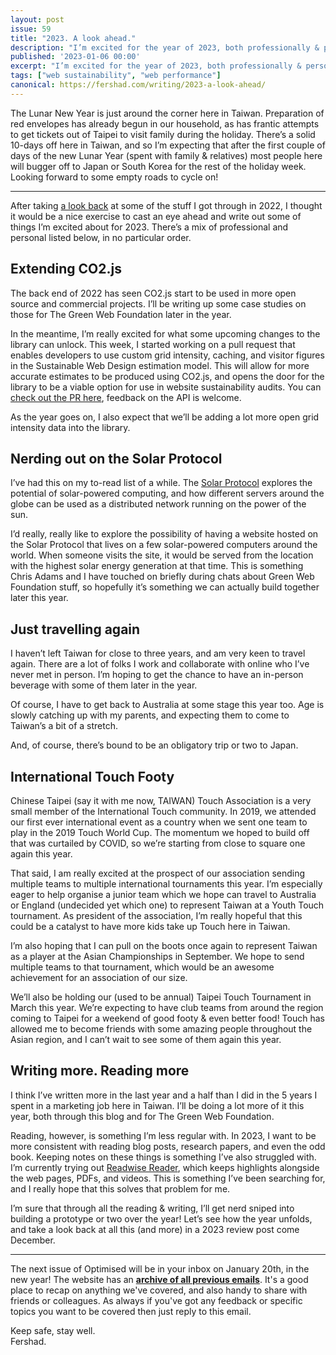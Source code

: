 ```yaml
---
layout: post
issue: 59
title: "2023. A look ahead."
description: "I’m excited for the year of 2023, both professionally & personally."
published: '2023-01-06 00:00'
excerpt: "I’m excited for the year of 2023, both professionally & personally."
tags: ["web sustainability", "web performance"]
canonical: https://fershad.com/writing/2023-a-look-ahead/
---
```


The Lunar New Year is just around the corner here in Taiwan. Preparation of red envelopes has already begun in our household, as has frantic attempts to get tickets out of Taipei to visit family during the holiday. There’s a solid 10-days off here in Taiwan, and so I’m expecting that after the first couple of days of the new Lunar Year (spent with family & relatives) most people here will bugger off to Japan or South Korea for the rest of the holiday week. Looking forward to some empty roads to cycle on!

<!-- # 2023. A look ahead. -->
***

After taking [a look back](https://fershad.com/writing/2022-in-review/) at some of the stuff I got through in 2022, I thought it would be a nice exercise to cast an eye ahead and write out some of things I’m excited about for 2023. There’s a mix of professional and personal listed below, in no particular order.

## Extending CO2.js

The back end of 2022 has seen CO2.js start to be used in more open source and commercial projects. I’ll be writing up some case studies on those for The Green Web Foundation later in the year.

In the meantime, I’m really excited for what some upcoming changes to the library can unlock. This week, I started working on a pull request that enables developers to use custom grid intensity, caching, and visitor figures in the Sustainable Web Design estimation model. This will allow for more accurate estimates to be produced using CO2.js, and opens the door for the library to be a viable option for use in website sustainability audits. You can [check out the PR here](https://github.com/thegreenwebfoundation/co2.js/pull/126), feedback on the API is welcome.

As the year goes on, I also expect that we’ll be adding a lot more open grid intensity data into the library.

## Nerding out on the Solar Protocol

I’ve had this on my to-read list of a while. The [Solar Protocol](https://computingwithinlimits.org/2022/papers/limits22-final-Brain.pdf) explores the potential of solar-powered computing, and how different servers around the globe can be used as a distributed network running on the power of the sun.

I’d really, really like to explore the possibility of having a website hosted on the Solar Protocol that lives on a few solar-powered computers around the world. When someone visits the site, it would be served from the location with the highest solar energy generation at that time. This is something Chris Adams and I have touched on briefly during chats about Green Web Foundation stuff, so hopefully it’s something we can actually build together later this year.

## Just travelling again

I haven’t left Taiwan for close to three years, and am very keen to travel again. There are a lot of folks I work and collaborate with online who I’ve never met in person. I’m hoping to get the chance to have an in-person beverage with some of them later in the year.

Of course, I have to get back to Australia at some stage this year too. Age is slowly catching up with my parents, and expecting them to come to Taiwan’s a bit of a stretch.

And, of course, there’s bound to be an obligatory trip or two to Japan.

## International Touch Footy

Chinese Taipei (say it with me now, TAIWAN) Touch Association is a very small member of the International Touch community. In 2019, we attended our first ever international event as a country when we sent one team to play in the 2019 Touch World Cup. The momentum we hoped to build off that was curtailed by COVID, so we’re starting from close to square one again this year.

That said, I am really excited at the prospect of our association sending multiple teams to multiple international tournaments this year. I’m especially eager to help organise a junior team which we hope can travel to Australia or England (undecided yet which one) to represent Taiwan at a Youth Touch tournament. As president of the association, I’m really hopeful that this could be a catalyst to have more kids take up Touch here in Taiwan.

I’m also hoping that I can pull on the boots once again to represent Taiwan as a player at the Asian Championships in September. We hope to send multiple teams to that tournament, which would be an awesome achievement for an association of our size.

We’ll also be holding our (used to be annual) Taipei Touch Tournament in March this year. We’re expecting to have club teams from around the region coming to Taipei for a weekend of good footy & even better food! Touch has allowed me to become friends with some amazing people throughout the Asian region, and I can’t wait to see some of them again this year.

## Writing more. Reading more

I think I’ve written more in the last year and a half than I did in the 5 years I spent in a marketing job here in Taiwan. I’ll be doing a lot more of it this year, both through this blog and for The Green Web Foundation.

Reading, however, is something I’m less regular with. In 2023, I want to be more consistent with reading blog posts, research papers, and even the odd book. Keeping notes on these things is something I’ve also struggled with. I’m currently trying out [Readwise Reader](https://readwise.io/read), which keeps highlights alongside the web pages, PDFs, and videos. This is something I’ve been searching for, and I really hope that this solves that problem for me.

I’m sure that through all the reading & writing, I’ll get nerd sniped into building a prototype or two over the year! Let’s see how the year unfolds, and take a look back at all this (and more) in a 2023 review post come December.

***

The next issue of Optimised will be in your inbox on January 20th, in the new year! The website has an **[archive of all previous emails](https://optimised.email/)**. It's a good place to recap on anything we've covered, and also handy to share with friends or colleagues. As always if you've got any feedback or specific topics you want to be covered then just reply to this email.

Keep safe, stay well.  
Fershad.

